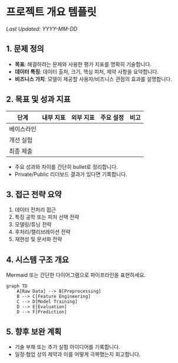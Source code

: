 # 프로젝트 개요 템플릿

_Last Updated: YYYY-MM-DD_

## 1. 문제 정의
- **목표**: 해결하려는 문제와 사용한 평가 지표를 명확히 기술합니다.
- **데이터 특징**: 데이터 출처, 크기, 핵심 피처, 제약 사항을 요약합니다.
- **비즈니스 가치**: 모델이 제공할 사용자/비즈니스 관점의 효과를 설명합니다.

## 2. 목표 및 성과 지표
| 단계 | 내부 지표 | 외부 지표 | 주요 설정 | 비고 |
| --- | --- | --- | --- | --- |
| 베이스라인 |  |  |  |  |
| 개선 실험 |  |  |  |  |
| 최종 제출 |  |  |  |  |

- 주요 성과와 차이를 간단히 bullet로 정리합니다.
- Private/Public 리더보드 결과가 있다면 기록합니다.

## 3. 접근 전략 요약
1. 데이터 전처리 접근
2. 특징 공학 또는 피처 선택 전략
3. 모델링/튜닝 전략
4. 후처리/캘리브레이션 전략
5. 재현성 및 문서화 전략

## 4. 시스템 구조 개요
Mermaid 또는 간단한 다이어그램으로 파이프라인을 표현하세요.
```
graph TD
    A[Raw Data] --> B[Preprocessing]
    B --> C[Feature Engineering]
    C --> D[Model Training]
    D --> E[Evaluation]
    D --> F[Prediction]
```

## 5. 향후 보완 계획
- 기술 부채 또는 추가 실험 아이디어를 기록합니다.
- 일정·협업 상의 제약과 이를 어떻게 극복했는지 회고합니다.
